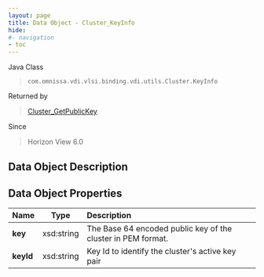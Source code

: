 ```yaml
---
layout: page
title: Data Object - Cluster_KeyInfo
hide:
#- navigation
- toc
---
```






Java Class
> `com.omnissa.vdi.vlsi.binding.vdi.utils.Cluster.KeyInfo`

Returned by
> [Cluster_GetPublicKey](vdi.utils.Cluster.md#getPublicKey)

Since
> Horizon View 6.0


## Data Object Description

## Data Object Properties

 Name | Type | Description
:---|:---:|:---
**key**|  xsd:string|  The Base 64 encoded public key of the cluster in PEM format.
**keyId**|  xsd:string|  Key Id to identify the cluster's active key pair


 
